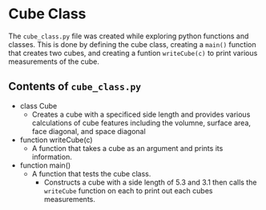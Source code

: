 # Cube Class
The `cube_class.py` file was created while exploring python functions and classes. This is done by defining the cube class, creating a `main()` function that creates two cubes, and creating a funtion `writeCube(c)` to print various measurements of the cube.

## Contents of `cube_class.py`
* class Cube
  * Creates a cube with a specificed side length and provides various calculations of cube features including the volumne, surface area, face diagonal, and space diagonal
* function writeCube(c)
  * A function that takes a cube as an argument and prints its information.
* function main()
  * A function that tests the cube class.
    * Constructs a cube with a side length of 5.3 and 3.1 then calls the `writeCube` function on each to print out each cubes measurements.
